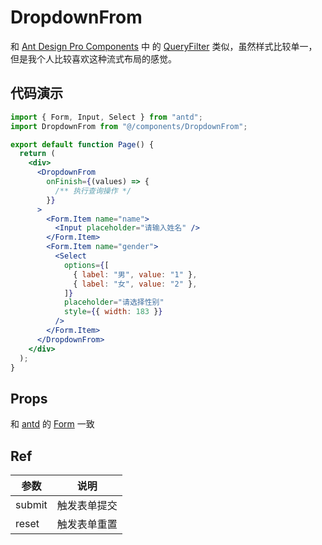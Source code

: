 # DropdownFrom

和 [Ant Design Pro Components](https://procomponents.ant.design/) 中 的 [QueryFilter](https://procomponents.ant.design/components/query-filter) 类似，虽然样式比较单一，但是我个人比较喜欢这种流式布局的感觉。

## 代码演示

```jsx
import { Form, Input, Select } from "antd";
import DropdownFrom from "@/components/DropdownFrom";

export default function Page() {
  return (
    <div>
      <DropdownFrom
        onFinish={(values) => {
          /** 执行查询操作 */
        }}
      >
        <Form.Item name="name">
          <Input placeholder="请输入姓名" />
        </Form.Item>
        <Form.Item name="gender">
          <Select
            options={[
              { label: "男", value: "1" },
              { label: "女", value: "2" },
            ]}
            placeholder="请选择性别"
            style={{ width: 183 }}
          />
        </Form.Item>
      </DropdownFrom>
    </div>
  );
}
```

## Props

和 [antd](https://ant.design/index-cn) 的 [Form](https://ant.design/components/form-cn) 一致

## Ref

| 参数   | 说明         |
| ------ | ------------ |
| submit | 触发表单提交 |
| reset  | 触发表单重置 |
